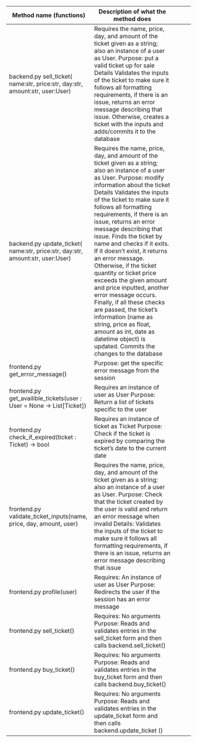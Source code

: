 | Method name (functions)                                                        | Description of what the method does                                                                                                                                                                                                                                                                                                                                                                                                                                                                                                                                                                                                                                                                                                                             |   |   |   |
|--------------------------------------------------------------------------------|-----------------------------------------------------------------------------------------------------------------------------------------------------------------------------------------------------------------------------------------------------------------------------------------------------------------------------------------------------------------------------------------------------------------------------------------------------------------------------------------------------------------------------------------------------------------------------------------------------------------------------------------------------------------------------------------------------------------------------------------------------------------|---|---|---|
| backend.py sell_ticket( name:str, price:str, day:str, amount:str, user:User)   | Requires the name, price, day, and amount of the ticket given as a string; also an instance of a user as User. Purpose: put a valid ticket up for sale Details Validates the inputs of the ticket to make sure it follows all formatting requirements, if there is an issue, returns an error message describing that issue. Otherwise, creates a ticket with the inputs and adds/commits it to the database                                                                                                                                                                                                                                                                                                                                                    |   |   |   |
| backend.py update_ticket( name:str, price:str, day:str, amount:str, user:User) | Requires the name, price, day, and amount of the ticket given as a string; also an instance of a user as User. Purpose: modify information about the ticket  Details Validates the inputs of the ticket to make sure it follows all formatting requirements, if there is an issue, returns an error message describing that issue.  Finds the ticket by name and checks if it exits. If it doesn’t exist, it returns an error message. Otherwise, if the ticket quantity or ticket price exceeds the given amount and price inputted, another error message occurs. Finally, if all these checks are passed, the ticket’s information (name as string, price as float, amount as int, date as datetime object) is updated.  Commits the changes to the database |   |   |   |
| frontend.py get_error_message()                                                | Purpose: get the specific error message from the session                                                                                                                                                                                                                                                                                                                                                                                                                                                                                                                                                                                                                                                                                                        |   |   |   |
| frontend.py get_availible_tickets(user : User = None -> List[Ticket])          | Requires an instance of user as User  Purpose: Return a list of tickets specific to the user                                                                                                                                                                                                                                                                                                                                                                                                                                                                                                                                                                                                                                                                    |   |   |   |
| frontend.py check_if_expired(ticket : Ticket) -> bool                          | Requires an instance of ticket as Ticket Purpose: Check if the ticket is expired by comparing the ticket’s date to the current date                                                                                                                                                                                                                                                                                                                                                                                                                                                                                                                                                                                                                             |   |   |   |
| frontend.py validate_ticket_inputs(name, price, day, amount, user)             | Requires the name, price, day, and amount of the ticket given as a string; also an instance of a user as User. Purpose: Check that the ticket created by the user is valid and return an error message when invalid Details: Validates the inputs of the ticket to make sure it follows all formatting requirements, if there is an issue, returns an error message describing that issue                                                                                                                                                                                                                                                                                                                                                                       |   |   |   |
| frontend.py profile(user)                                                      | Requires: An instance of user as User Purpose: Redirects the user if the session has an error message                                                                                                                                                                                                                                                                                                                                                                                                                                                                                                                                                                                                                                                           |   |   |   |
| frontend.py sell_ticket()                                                      | Requires: No arguments Purpose: Reads and validates entries in the sell_ticket form and then calls backend.sell_ticket()                                                                                                                                                                                                                                                                                                                                                                                                                                                                                                                                                                                                                                        |   |   |   |
| frontend.py buy_ticket()                                                       | Requires: No arguments Purpose: Reads and validates entries in the buy_ticket form and then calls backend.buy_ticket()                                                                                                                                                                                                                                                                                                                                                                                                                                                                                                                                                                                                                                          |   |   |   |
| frontend.py update_ticket()                                                    | Requires: No arguments Purpose: Reads and validates entries in the update_ticket form and then calls backend.update_ticket ()                                                                                                                                                                                                                                                                                                                                                                                                                                                                                                                                                                                                                                   |   |   |   |